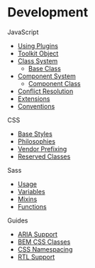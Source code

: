 # Development #

JavaScript
* [Using Plugins](js/usage.md)
* [Toolkit Object](js/toolkit.md)
* [Class System](js/class.md)
    * [Base Class](js/base.md)
* [Component System](js/component.md)
    * [Component Class](../components/component.md)
* [Conflict Resolution](js/no-conflict.md)
* [Extensions](js/extensions.md)
* [Conventions](js/conventions.md)

CSS
* [Base Styles](css/base.md)
* [Philosophies](css/philosophies.md)
* [Vendor Prefixing](css/prefixing.md)
* [Reserved Classes](css/reserved.md)

Sass
* [Usage](sass/usage.md)
* [Variables](sass/variables.md)
* [Mixins](sass/mixins.md)
* [Functions](sass/functions.md)

Guides
* [ARIA Support](aria.md)
* [BEM CSS Classes](bem.md)
* [CSS Namespacing](namespace.md)
* [RTL Support](rtl.md)
